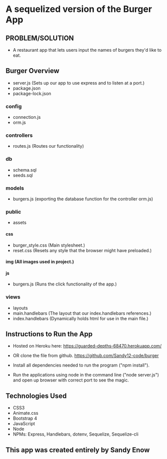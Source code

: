 # A sequelized version of the Burger App

## PROBLEM/SOLUTION
* A restaurant app that lets users input the names of burgers they'd like to eat.

## Burger Overview
* server.js (Sets up our app to use express and to listen at a port.)
* package.json
* package-lock.json
### config
* connection.js
* orm.js
### controllers
* routes.js (Routes our functionality)
### db
* schema.sql
* seeds.sql
### models
* burgers.js (exporting the database function for the controller orm.js)
### public
* assets
#### css
* burger_style.css (Main stylesheet.)       
* reset.css (Resets any style that the browser might have preloaded.)
#### img (All images used in project.)
#### js
* burgers.js (Runs the click functionality of the app.)
### views
* layouts
* main.handlebars (The layout that our index.handlebars references.)
* index.handlebars (Dynamically holds html for use in the main file.)

## Instructions to Run the App
* Hosted on Heroku here: https://guarded-depths-68470.herokuapp.com/

* OR clone the file from github. https://github.com/Sandy12-code/burger

* Install all dependencies needed to run the program ("npm install").

* Run the applications using node in the command line ("node server.js") and open up browser with correct port to see the magic.

## Technologies Used
* CSS3
* Animate.css
* Bootstrap 4
* JavaScript
* Node
* NPMs: Express, Handlebars, dotenv, Sequelize, Sequelize-cli
## This app was created entirely by Sandy Enow